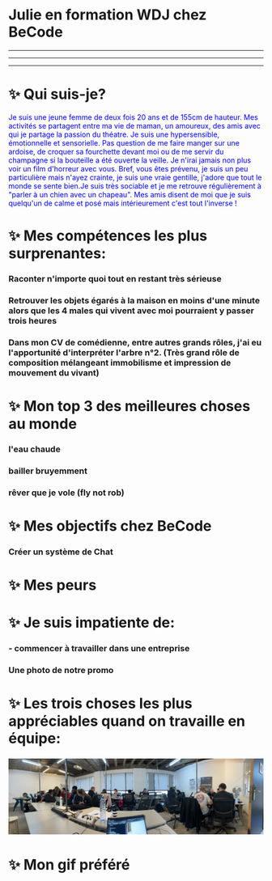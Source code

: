 # Julie en formation WDJ chez BeCode
***
---
- - -
#  ✨ Qui suis-je?
<span style="color:blue">Je suis une jeune femme de deux fois 20 ans et de 155cm de hauteur. Mes activités se partagent entre ma vie de maman, un amoureux, des amis avec qui je partage la passion du théatre. Je suis une hypersensible, émotionnelle et sensorielle. Pas question de me faire manger sur une ardoise, de croquer sa fourchette devant moi ou de me servir du champagne si la bouteille a été ouverte la veille. Je n'irai jamais non plus voir un film d'horreur avec vous. Bref, vous êtes prévenu, je suis un peu particulière mais n'ayez crainte, je suis une vraie gentille, j'adore que tout le monde se sente bien.Je suis très sociable et je me retrouve régulièrement à "parler à un chien avec un chapeau". Mes amis disent de moi que je suis quelqu'un de calme et posé mais intérieurement c'est tout l'inverse ! </span>
#  ✨ Mes compétences les plus surprenantes:
### Raconter n'importe quoi tout en restant très sérieuse
### Retrouver les objets égarés à la maison en moins d'une minute alors que les 4 males qui vivent avec moi pourraient y passer trois heures 
### Dans mon CV de comédienne, entre autres grands rôles, j'ai eu l'apportunité d'interpréter l'arbre n°2. (Très grand rôle de composition mélangeant immobilisme et impression de mouvement du vivant)
#  ✨ Mon top 3 des meilleures choses au monde
### l'eau chaude
### bailler bruyemment
### rêver que je vole (fly not rob)
#  ✨ Mes objectifs chez BeCode
### Créer un système de Chat 
#  ✨ Mes peurs
### 
#  ✨ Je suis impatiente de:
### - commencer à travailler dans une entreprise
### Une photo de notre promo
#  ✨ Les trois choses les plus appréciables quand on travaille en équipe:
### 
![](https://github.com/julie1030/READMEPLEASE.md/blob/85fc2b03599b713aaf77a07bdf9a568f40622fe3/IMG_0145.jpg)
#  ✨ Mon gif préféré
### 
